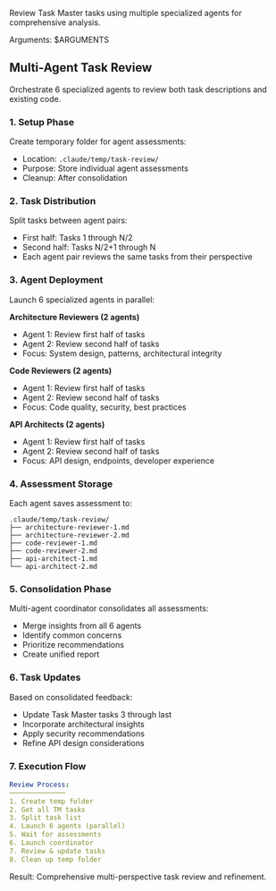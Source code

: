 Review Task Master tasks using multiple specialized agents for comprehensive analysis.

Arguments: $ARGUMENTS

## Multi-Agent Task Review

Orchestrate 6 specialized agents to review both task descriptions and existing code.

### 1. **Setup Phase**

Create temporary folder for agent assessments:

- Location: `.claude/temp/task-review/`
- Purpose: Store individual agent assessments
- Cleanup: After consolidation

### 2. **Task Distribution**

Split tasks between agent pairs:

- First half: Tasks 1 through N/2
- Second half: Tasks N/2+1 through N
- Each agent pair reviews the same tasks from their perspective

### 3. **Agent Deployment**

Launch 6 specialized agents in parallel:

**Architecture Reviewers (2 agents)**

- Agent 1: Review first half of tasks
- Agent 2: Review second half of tasks
- Focus: System design, patterns, architectural integrity

**Code Reviewers (2 agents)**

- Agent 1: Review first half of tasks
- Agent 2: Review second half of tasks
- Focus: Code quality, security, best practices

**API Architects (2 agents)**

- Agent 1: Review first half of tasks
- Agent 2: Review second half of tasks
- Focus: API design, endpoints, developer experience

### 4. **Assessment Storage**

Each agent saves assessment to:

```
.claude/temp/task-review/
├── architecture-reviewer-1.md
├── architecture-reviewer-2.md
├── code-reviewer-1.md
├── code-reviewer-2.md
├── api-architect-1.md
└── api-architect-2.md
```

### 5. **Consolidation Phase**

Multi-agent coordinator consolidates all assessments:

- Merge insights from all 6 agents
- Identify common concerns
- Prioritize recommendations
- Create unified report

### 6. **Task Updates**

Based on consolidated feedback:

- Update Task Master tasks 3 through last
- Incorporate architectural insights
- Apply security recommendations
- Refine API design considerations

### 7. **Execution Flow**

```yaml
Review Process:
──────────────
1. Create temp folder
2. Get all TM tasks
3. Split task list
4. Launch 6 agents (parallel)
5. Wait for assessments
6. Launch coordinator
7. Review & update tasks
8. Clean up temp folder
```

Result: Comprehensive multi-perspective task review and refinement.
